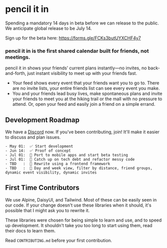 # pencil it in

Spending a mandatory 14 days in beta before we can release to the public. We anticipate global release to be July 14. 

Sign up for the beta here: https://forms.gle/FCKs3butUYXCHF4y7

### pencil it in is the first shared calendar built for friends, not meetings.

pencil it in shows your friends’ current plans instantly—no invites,
no back-and-forth, just instant visibility to meet up with your friends fast.

- Your feed shows every event that your friends want you to go to. There are no invite lists, your entire friends list
  can see every event you make.
- You and your friends lead busy lives, make spontaneous plans and invite your friends to meet you at the hiking trail
  or the mall with no pressure to attend. Or, open your feed and easily join a friend on a simple errand.

## Development Roadmap

We have a [Discord](https://discord.gg/6eF36VUTPC) now. If you've been contributing, join! It'll make it easier to
discuss
and plan issues.

```
- May 01:  ✅ Start development
- Jun 14:  ✅ Proof of concept
- Jul 01:  🚀 Port to mobile apps and start beta testing
- Jul 01:  🚀 Catch up on tech debt and refactor messy code
- TBD   :  🚧 Rewrite using a frontend framework
- TBD   :  🚧 Day and week view, filter by distance, friend groups, dynamic event visibility, dynamic invites  
```

## First Time Contributors

We use Alpine, DaisyUI, and Tailwind. Most of these can be easily seen in our code.
If your change doesn't use these libraries when it should, it's possible that I might ask you
to rewrite it.

These libraries were chosen for being simple to learn and use, and to speed up development. It
shouldn't take you too long to start using them, read their docs to learn them.

Read `CONTRIBUTING.md` before your first contribution.
